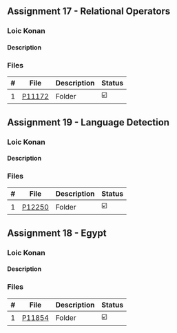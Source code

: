## Assignment 17 - Relational Operators 

### Loic Konan

#### Description

> 

### Files

|   #   | File               | Description | Status                  |
| :---: | ------------------ | ----------- | ----------------------- |
|   1   | [P11172](./P11172) | Folder      | :ballot_box_with_check: |


## Assignment 19 - Language Detection

### Loic Konan

#### Description

> 

### Files

|   #   | File               | Description | Status                  |
| :---: | ------------------ | ----------- | ----------------------- |
|   1   | [P12250](./P12250) | Folder      | :ballot_box_with_check: |


## Assignment 18 - Egypt

### Loic Konan

#### Description

> 

### Files

|   #   | File               | Description | Status                  |
| :---: | ------------------ | ----------- | ----------------------- |
|   1   | [P11854](./P11854) | Folder      | :ballot_box_with_check: |



